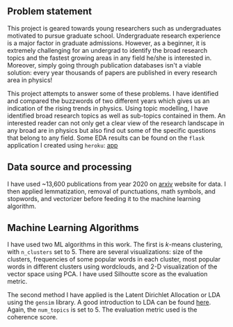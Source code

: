 
## Problem statement

This project is geared towards young researchers such as undergraduates motivated to pursue graduate school. 
Undergraduate research experience is a major factor in graduate admissions. 
However, as a beginner, it is extremely challenging for an undergrad to identify the broad research topics and 
the fastest growing areas in any field he/she is interested in. Moreover, simply going through publication databases 
isn't a viable solution: every year thousands of papers are published in every research area in physics!

This project attempts to answer some of these problems. I have identified and compared the buzzwords of two different years 
which gives us an indication of the rising trends in physics. Using topic modelling, I have identified broad research topics 
as well as sub-topics contained in them. An interested reader can not only get a clear view of the research landscape in any 
broad are in physics but also find out some of the specific questions that belong to any field. Some EDA results can be found on the `flask` application I created using `heroku`: [app](https://pacific-river-26207.herokuapp.com/home)

## Data source and processing

I have used ~13,600 publications from year 2020 on [arxiv](https://export.arxiv.org/list/physics/20) website for data. I then applied lemmatization, removal of punctuations, math symbols, and stopwords, and vectorizer before feeding it to the machine learning algorithm.

## Machine Learning Algorithms

I have used two ML algorithms in this work. The first is _k_-means clustering, with `n_clusters` set to 5. There are several visualizations: size of the clusters, frequencies of some popular words in each cluster, most popular words in different clusters using wordclouds, and 2-D visualization of the vector space using PCA. I have used Silhoutte score as the evaluation metric. 

The second method I have applied is the Latent Dirichlet Allocation or LDA using the `gensim` library. A good introduction to LDA can be found [here](https://scikit-learn.org/stable/modules/decomposition.html#latentdirichletallocation). Again, the `num_topics` is set to 5. The evaluation metric used is the coherence score.
